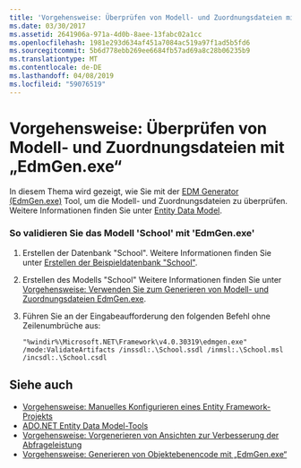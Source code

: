 ```yaml
---
title: 'Vorgehensweise: Überprüfen von Modell- und Zuordnungsdateien mit „EdmGen.exe“'
ms.date: 03/30/2017
ms.assetid: 2641906a-971a-4d0b-8aee-13fabc02a1cc
ms.openlocfilehash: 1981e293d634af451a7084ac519a97f1ad5b5fd6
ms.sourcegitcommit: 5b6d778ebb269ee6684fb57ad69a8c28b06235b9
ms.translationtype: MT
ms.contentlocale: de-DE
ms.lasthandoff: 04/08/2019
ms.locfileid: "59076519"
---
```

# <a name="how-to-use-edmgenexe-to-validate-model-and-mapping-files"></a>Vorgehensweise: Überprüfen von Modell- und Zuordnungsdateien mit „EdmGen.exe“
In diesem Thema wird gezeigt, wie Sie mit der [EDM Generator (EdmGen.exe)](../../../../../docs/framework/data/adonet/ef/edm-generator-edmgen-exe.md) Tool, um die Modell- und Zuordnungsdateien zu überprüfen. Weitere Informationen finden Sie unter [Entity Data Model](../../../../../docs/framework/data/adonet/entity-data-model.md).  
  
### <a name="to-validate-the-school-model-using-edmgenexe"></a>So validieren Sie das Modell 'School' mit 'EdmGen.exe'  
  
1.  Erstellen der Datenbank "School". Weitere Informationen finden Sie unter [Erstellen der Beispieldatenbank "School"](https://docs.microsoft.com/previous-versions/dotnet/netframework-4.0/bb399731(v=vs.100)).  
  
2.  Erstellen des Modells "School" Weitere Informationen finden Sie unter [Vorgehensweise: Verwenden Sie zum Generieren von Modell- und Zuordnungsdateien EdmGen.exe](../../../../../docs/framework/data/adonet/ef/how-to-use-edmgen-exe-to-generate-the-model-and-mapping-files.md).  
  
3.  Führen Sie an der Eingabeaufforderung den folgenden Befehl ohne Zeilenumbrüche aus:  
  
    ```console
    "%windir%\Microsoft.NET\Framework\v4.0.30319\edmgen.exe" /mode:ValidateArtifacts /inssdl:.\School.ssdl /inmsl:.\School.msl /incsdl:.\School.csdl  
    ```  
  
## <a name="see-also"></a>Siehe auch

- [Vorgehensweise: Manuelles Konfigurieren eines Entity Framework-Projekts](https://docs.microsoft.com/previous-versions/dotnet/netframework-4.0/bb738546(v=vs.100))
- [ADO.NET Entity Data Model-Tools](https://docs.microsoft.com/previous-versions/dotnet/netframework-4.0/bb399249(v=vs.100))
- [Vorgehensweise: Vorgenerieren von Ansichten zur Verbesserung der Abfrageleistung](https://docs.microsoft.com/previous-versions/dotnet/netframework-4.0/bb896240(v=vs.100))
- [Vorgehensweise: Generieren von Objektebenencode mit „EdmGen.exe“](../../../../../docs/framework/data/adonet/ef/how-to-use-edmgen-exe-to-generate-object-layer-code.md)
